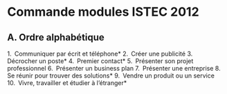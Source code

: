 # Commande modules ISTEC 2012

## A. Ordre alphabétique

1. Communiquer par écrit et téléphone*
2. Créer une publicité
3. Décrocher un poste*
4. Premier contact*
5. Présenter son projet professionnel
6. Présenter un business plan
7. Présenter une entreprise
8. Se réunir pour trouver des solutions*
9. Vendre un produit ou un service
10. Vivre, travailler et étudier à l’étranger*